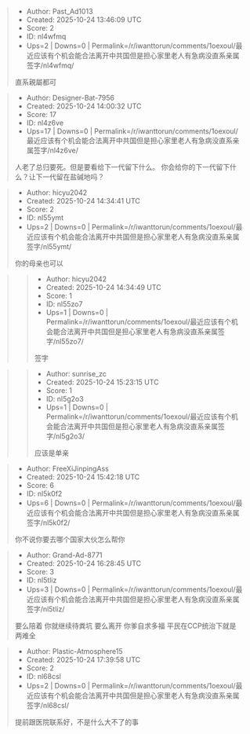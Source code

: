 > - Author: Past_Ad1013
> - Created: 2025-10-24 13:46:09 UTC
> - Score: 2
> - ID: nl4wfmq
> - Ups=2 | Downs=0 | Permalink=/r/iwanttorun/comments/1oexoul/最近应该有个机会能合法离开中共国但是担心家里老人有急病没直系亲属签字/nl4wfmq/
>
> 直系親屬都可

> - Author: Designer-Bat-7956
> - Created: 2025-10-24 14:00:32 UTC
> - Score: 17
> - ID: nl4z6ve
> - Ups=17 | Downs=0 | Permalink=/r/iwanttorun/comments/1oexoul/最近应该有个机会能合法离开中共国但是担心家里老人有急病没直系亲属签字/nl4z6ve/
>
> 人老了总归要死。但是要看给下一代留下什么。
> 你会给你的下一代留下什么？让下一代留在盐碱地吗？

> - Author: hicyu2042
> - Created: 2025-10-24 14:34:41 UTC
> - Score: 2
> - ID: nl55ymt
> - Ups=2 | Downs=0 | Permalink=/r/iwanttorun/comments/1oexoul/最近应该有个机会能合法离开中共国但是担心家里老人有急病没直系亲属签字/nl55ymt/
>
> 你的母亲也可以

>> - Author: hicyu2042
>> - Created: 2025-10-24 14:34:49 UTC
>> - Score: 1
>> - ID: nl55zo7
>> - Ups=1 | Downs=0 | Permalink=/r/iwanttorun/comments/1oexoul/最近应该有个机会能合法离开中共国但是担心家里老人有急病没直系亲属签字/nl55zo7/
>>
>> 签字

>> - Author: sunrise_zc
>> - Created: 2025-10-24 15:23:15 UTC
>> - Score: 1
>> - ID: nl5g2o3
>> - Ups=1 | Downs=0 | Permalink=/r/iwanttorun/comments/1oexoul/最近应该有个机会能合法离开中共国但是担心家里老人有急病没直系亲属签字/nl5g2o3/
>>
>> 应该是单亲

> - Author: FreeXiJinpingAss
> - Created: 2025-10-24 15:42:18 UTC
> - Score: 6
> - ID: nl5k0f2
> - Ups=6 | Downs=0 | Permalink=/r/iwanttorun/comments/1oexoul/最近应该有个机会能合法离开中共国但是担心家里老人有急病没直系亲属签字/nl5k0f2/
>
> 你不说你要去哪个国家大伙怎么帮你

> - Author: Grand-Ad-8771
> - Created: 2025-10-24 16:28:45 UTC
> - Score: 3
> - ID: nl5tliz
> - Ups=3 | Downs=0 | Permalink=/r/iwanttorun/comments/1oexoul/最近应该有个机会能合法离开中共国但是担心家里老人有急病没直系亲属签字/nl5tliz/
>
> 要么陪着 你就继续待粪坑 要么离开 你爹自求多福 平民在CCP统治下就是两难全

> - Author: Plastic-Atmosphere15
> - Created: 2025-10-24 17:39:58 UTC
> - Score: 2
> - ID: nl68csl
> - Ups=2 | Downs=0 | Permalink=/r/iwanttorun/comments/1oexoul/最近应该有个机会能合法离开中共国但是担心家里老人有急病没直系亲属签字/nl68csl/
>
> 提前跟医院联系好，不是什么大不了的事
